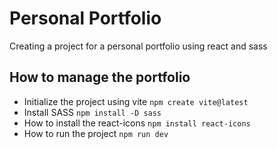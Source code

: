 # Personal Portfolio
Creating a project for a personal portfolio using react and sass

## How to manage the portfolio
- Initialize the project using vite `npm create vite@latest`</br>
- Install SASS `npm install -D sass` </br>
- How to install the react-icons `npm install react-icons` </br>
- How to run the project `npm run dev` </br>